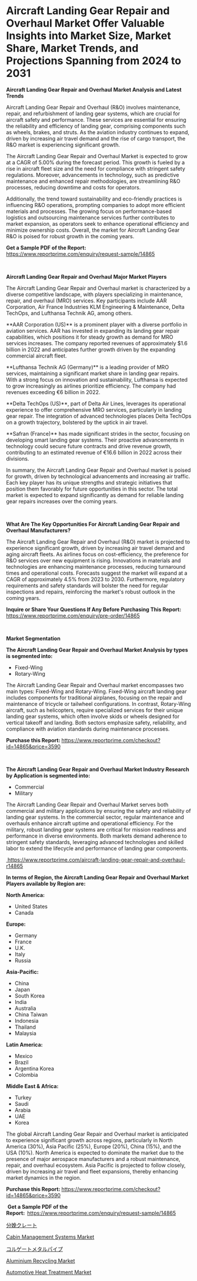 <p><h1>Aircraft Landing Gear Repair and Overhaul Market Offer Valuable Insights into Market Size, Market Share, Market Trends, and Projections Spanning from 2024 to 2031</h1></p><p><strong>Aircraft Landing Gear Repair and Overhaul Market Analysis and Latest Trends</strong></p>
<p><p>Aircraft Landing Gear Repair and Overhaul (R&O) involves maintenance, repair, and refurbishment of landing gear systems, which are crucial for aircraft safety and performance. These services are essential for ensuring the reliability and efficiency of landing gear, comprising components such as wheels, brakes, and struts. As the aviation industry continues to expand, driven by increasing air travel demand and the rise of cargo transport, the R&O market is experiencing significant growth.</p><p>The Aircraft Landing Gear Repair and Overhaul Market is expected to grow at a CAGR of 5.00% during the forecast period. This growth is fueled by a rise in aircraft fleet size and the need for compliance with stringent safety regulations. Moreover, advancements in technology, such as predictive maintenance and enhanced repair methodologies, are streamlining R&O processes, reducing downtime and costs for operators.</p><p>Additionally, the trend toward sustainability and eco-friendly practices is influencing R&O operations, prompting companies to adopt more efficient materials and processes. The growing focus on performance-based logistics and outsourcing maintenance services further contributes to market expansion, as operators seek to enhance operational efficiency and minimize ownership costs. Overall, the market for Aircraft Landing Gear R&O is poised for robust growth in the coming years.</p></p>
<p><strong>Get a Sample PDF of the Report:&nbsp;</strong> <a href="https://www.reportprime.com/enquiry/request-sample/14865">https://www.reportprime.com/enquiry/request-sample/14865</a></p>
<p>&nbsp;</p>
<p><strong>Aircraft Landing Gear Repair and Overhaul Major Market Players</strong></p>
<p><p>The Aircraft Landing Gear Repair and Overhaul market is characterized by a diverse competitive landscape, with players specializing in maintenance, repair, and overhaul (MRO) services. Key participants include AAR Corporation, Air France Industries KLM Engineering & Maintenance, Delta TechOps, and Lufthansa Technik AG, among others.</p><p>**AAR Corporation (US)** is a prominent player with a diverse portfolio in aviation services. AAR has invested in expanding its landing gear repair capabilities, which positions it for steady growth as demand for MRO services increases. The company reported revenues of approximately $1.6 billion in 2022 and anticipates further growth driven by the expanding commercial aircraft fleet.</p><p>**Lufthansa Technik AG (Germany)** is a leading provider of MRO services, maintaining a significant market share in landing gear repairs. With a strong focus on innovation and sustainability, Lufthansa is expected to grow increasingly as airlines prioritize efficiency. The company had revenues exceeding €6 billion in 2022.</p><p>**Delta TechOps (US)**, part of Delta Air Lines, leverages its operational experience to offer comprehensive MRO services, particularly in landing gear repair. The integration of advanced technologies places Delta TechOps on a growth trajectory, bolstered by the uptick in air travel.</p><p>**Safran (France)** has made significant strides in the sector, focusing on developing smart landing gear systems. Their proactive advancements in technology could secure future contracts and drive revenue growth, contributing to an estimated revenue of €16.6 billion in 2022 across their divisions.</p><p>In summary, the Aircraft Landing Gear Repair and Overhaul market is poised for growth, driven by technological advancements and increasing air traffic. Each key player has its unique strengths and strategic initiatives that position them favorably for future opportunities in this sector. The total market is expected to expand significantly as demand for reliable landing gear repairs increases over the coming years.</p></p>
<p>&nbsp;</p>
<p><strong>What Are The Key Opportunities For Aircraft Landing Gear Repair and Overhaul Manufacturers?</strong></p>
<p><p>The Aircraft Landing Gear Repair and Overhaul (R&O) market is projected to experience significant growth, driven by increasing air travel demand and aging aircraft fleets. As airlines focus on cost-efficiency, the preference for R&O services over new equipment is rising. Innovations in materials and technologies are enhancing maintenance processes, reducing turnaround times and operational costs. Forecasts suggest the market will expand at a CAGR of approximately 4.5% from 2023 to 2030. Furthermore, regulatory requirements and safety standards will bolster the need for regular inspections and repairs, reinforcing the market's robust outlook in the coming years.</p></p>
<p><strong>Inquire or Share Your Questions If Any Before Purchasing This Report:</strong> <a href="https://www.reportprime.com/enquiry/pre-order/14865">https://www.reportprime.com/enquiry/pre-order/14865</a></p>
<p>&nbsp;</p>
<p><strong>Market Segmentation</strong></p>
<p><strong>The Aircraft Landing Gear Repair and Overhaul Market Analysis by types is segmented into:</strong></p>
<p><ul><li>Fixed-Wing</li><li>Rotary-Wing</li></ul></p>
<p><p>The Aircraft Landing Gear Repair and Overhaul market encompasses two main types: Fixed-Wing and Rotary-Wing. Fixed-Wing aircraft landing gear includes components for traditional airplanes, focusing on the repair and maintenance of tricycle or tailwheel configurations. In contrast, Rotary-Wing aircraft, such as helicopters, require specialized services for their unique landing gear systems, which often involve skids or wheels designed for vertical takeoff and landing. Both sectors emphasize safety, reliability, and compliance with aviation standards during maintenance processes.</p></p>
<p><strong>Purchase this Report:&nbsp;</strong><a href="https://www.reportprime.com/checkout?id=14865&price=3590">https://www.reportprime.com/checkout?id=14865&price=3590</a></p>
<p>&nbsp;</p>
<p><strong>The Aircraft Landing Gear Repair and Overhaul Market Industry Research by Application is segmented into:</strong></p>
<p><ul><li>Commercial</li><li>Military</li></ul></p>
<p><p>The Aircraft Landing Gear Repair and Overhaul Market serves both commercial and military applications by ensuring the safety and reliability of landing gear systems. In the commercial sector, regular maintenance and overhauls enhance aircraft uptime and operational efficiency. For the military, robust landing gear systems are critical for mission readiness and performance in diverse environments. Both markets demand adherence to stringent safety standards, leveraging advanced technologies and skilled labor to extend the lifecycle and performance of landing gear components.</p></p>
<p><a href="https://www.reportprime.com/aircraft-landing-gear-repair-and-overhaul-r14865">&nbsp;https://www.reportprime.com/aircraft-landing-gear-repair-and-overhaul-r14865</a></p>
<p><strong>In terms of Region, the Aircraft Landing Gear Repair and Overhaul Market Players available by Region are:</strong></p>
<p>
    <p> <strong> North America: </strong>
        <ul>
            <li>United States</li>
            <li>Canada</li>
        </ul>
        </p> 
    <p> <strong> Europe: </strong>
        <ul>
            <li>Germany</li>
            <li>France</li>
            <li>U.K.</li>
            <li>Italy</li>
            <li>Russia</li>
        </ul>
        </p> 
    <p> <strong> Asia-Pacific: </strong>
        <ul>
            <li>China</li>
            <li>Japan</li>
            <li>South Korea</li>
            <li>India</li>
            <li>Australia</li>
            <li>China Taiwan</li>
            <li>Indonesia</li>
            <li>Thailand</li>
            <li>Malaysia</li>
        </ul>
        </p> 
    <p> <strong> Latin America: </strong>
        <ul>
            <li>Mexico</li>
            <li>Brazil</li>
            <li>Argentina Korea</li>
            <li>Colombia</li>
        </ul>
        </p> 
    <p> <strong> Middle East & Africa: </strong>
        <ul>
            <li>Turkey</li>
            <li>Saudi</li>
            <li>Arabia</li>
            <li>UAE</li>
            <li>Korea</li>
        </ul>
    </p>
    </p>
<p><p>The global Aircraft Landing Gear Repair and Overhaul market is anticipated to experience significant growth across regions, particularly in North America (30%), Asia Pacific (25%), Europe (20%), China (15%), and the USA (10%). North America is expected to dominate the market due to the presence of major aerospace manufacturers and a robust maintenance, repair, and overhaul ecosystem. Asia Pacific is projected to follow closely, driven by increasing air travel and fleet expansions, thereby enhancing market dynamics in the region.</p></p>
<p><strong>Purchase this Report: </strong><a href="https://www.reportprime.com/checkout?id=14865&price=3590">https://www.reportprime.com/checkout?id=14865&price=3590</a></p>
<p>&nbsp;<strong>Get a Sample PDF of the Report:&nbsp;&nbsp;</strong><a href="https://www.reportprime.com/enquiry/request-sample/14865">https://www.reportprime.com/enquiry/request-sample/14865</a></p>
<p><strong></strong></p>
<p><p><a href="https://medium.com/@shade463/farrowing-crates-market-%E3%81%AF-%E3%82%B3%E3%82%B9%E3%83%88%E7%AE%A1%E7%90%86%E3%81%A8%E5%8A%B9%E7%8E%87%E5%90%91%E4%B8%8A%E3%82%92%E5%84%AA%E5%85%88%E3%81%97%E3%81%BE%E3%81%99-%E3%81%95%E3%82%89%E3%81%AB-%E5%A0%B1%E5%91%8A%E6%9B%B8%E3%81%AF%E5%B8%82%E5%A0%B4%E3%81%AE%E9%9C%80%E8%A6%81%E9%9D%A2%E3%81%A8%E4%BE%9B%E7%B5%A6%E9%9D%A2%E3%81%AE%E4%B8%A1%E6%96%B9%E3%82%92%E3%82%AB%E3%83%90%E3%83%BC%E3%81%97%E3%81%A6%E3%81%84%E3%81%BE%E3%81%99-farrowing-crates-%E5%B8%82%E5%A0%B4%E3%81%AF-0f28e9a00aab">分娩クレート</a></p><p><a href="https://github.com/KamrulHadi87/Market-Research-Report-List-1/blob/main/cabin-management-systems-market.md">Cabin Management Systems Market</a></p><p><a href="https://medium.com/@shade463/corrugated-metal-pipe-market-%E3%81%AF-%E3%82%B3%E3%82%B9%E3%83%88%E7%AE%A1%E7%90%86%E3%81%A8%E5%8A%B9%E7%8E%87%E5%90%91%E4%B8%8A%E3%82%92%E5%84%AA%E5%85%88%E3%81%97%E3%81%BE%E3%81%99-%E3%81%95%E3%82%89%E3%81%AB-%E5%A0%B1%E5%91%8A%E6%9B%B8%E3%81%AF%E5%B8%82%E5%A0%B4%E3%81%AE%E9%9C%80%E8%A6%81%E9%9D%A2%E3%81%A8%E4%BE%9B%E7%B5%A6%E9%9D%A2%E3%81%AE%E4%B8%A1%E6%96%B9%E3%82%92%E3%82%AB%E3%83%90%E3%83%BC%E3%81%97%E3%81%A6%E3%81%84%E3%81%BE%E3%81%99-corrugated-metal-510cce4b1b44">コルゲートメタルパイプ</a></p><p><a href="https://issuu.com/reportprime-2/docs/aluminium-recycling-market-size-203_aefb22d5bc6086">Aluminium Recycling Market</a></p><p><a href="https://github.com/ChiragRp1/Market-Research-Report-List-6/blob/main/automotive-heat-treatment-market.md">Automotive Heat Treatment Market</a></p></p>